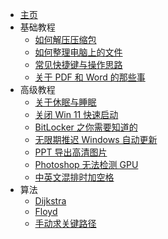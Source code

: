 * [主页](/)
* 基础教程
    * [如何解压压缩包](pages/basic/unzip.md)
    * [如何整理电脑上的文件](pages/basic/manage_files.md)
    * [常见快捷键与操作思路](pages/basic/shortcut.md)
    * [关于 PDF 和 Word 的那些事](pages/basic/pdf.md)
* 高级教程
	* [关于休眠与睡眠](pages/advance/sleep.md)
	* [关闭 Win 11 快速启动](pages/advance/faststartup.md)
	* [BitLocker 之你需要知道的](pages/advance/bitlocker.md)
	* [无限期推迟 Windows 自动更新](pages/advance/delay_update.md)
	* [PPT 导出高清图片](pages/advance/ppt_image.md)
	* [Photoshop 无法检测 GPU](pages/advance/ps_gpu.md)
	* [中英文混排时加空格](pages/advance/spaces.md)
* 算法
    * [Dijkstra](pages/algo/dijkstra.md)
    * [Floyd](pages/algo/floyd.md)
    * [手动求关键路径](pages/algo/aoe.md)